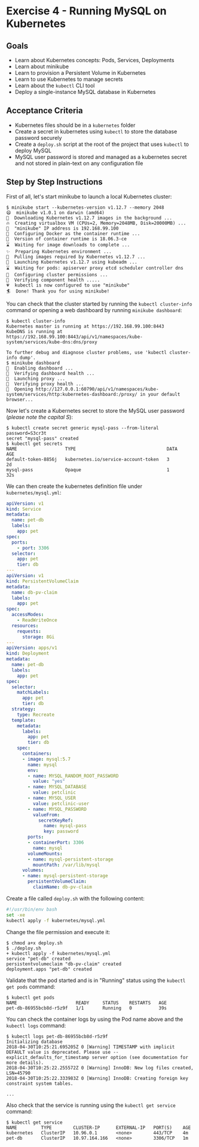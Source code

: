 # Exercise 4 - Running MySQL on Kubernetes

## Goals

* Learn about Kubernetes concepts: Pods, Services, Deployments
* Learn about minikube
* Learn to provision a Persistent Volume in Kubernetes
* Learn to use Kubernetes to manage secrets
* Learn about the `kubectl` CLI tool
* Deploy a single-instance MySQL database in Kubernetes

## Acceptance Criteria

* Kubernetes files should be in a `kubernetes` folder
* Create a secret in kubernetes using `kubectl` to store the database password
securely
* Create a `deploy.sh` script at the root of the project that uses `kubectl` to
deploy MySQL
* MySQL user password is stored and managed as a kubernetes secret and not stored
in plain-text on any configuration file

## Step by Step Instructions

First of all, let's start minikube to launch a local Kubernetes cluster:

```shell
$ minikube start --kubernetes-version v1.12.7 --memory 2048
😄  minikube v1.0.1 on darwin (amd64)
🤹  Downloading Kubernetes v1.12.7 images in the background ...
🔥  Creating virtualbox VM (CPUs=2, Memory=2048MB, Disk=20000MB) ...
📶  "minikube" IP address is 192.168.99.100
🐳  Configuring Docker as the container runtime ...
🐳  Version of container runtime is 18.06.3-ce
⌛  Waiting for image downloads to complete ...
✨  Preparing Kubernetes environment ...
🚜  Pulling images required by Kubernetes v1.12.7 ...
🚀  Launching Kubernetes v1.12.7 using kubeadm ...
⌛  Waiting for pods: apiserver proxy etcd scheduler controller dns
🔑  Configuring cluster permissions ...
🤔  Verifying component health .....
💗  kubectl is now configured to use "minikube"
🏄  Done! Thank you for using minikube!
```

You can check that the cluster started by running the `kubectl cluster-info` command
or opening a web dashboard by running `minikube dashboard`:

```shell
$ kubectl cluster-info
Kubernetes master is running at https://192.168.99.100:8443
KubeDNS is running at https://192.168.99.100:8443/api/v1/namespaces/kube-system/services/kube-dns:dns/proxy

To further debug and diagnose cluster problems, use 'kubectl cluster-info dump'.
$ minikube dashboard
🔌  Enabling dashboard ...
🤔  Verifying dashboard health ...
🚀  Launching proxy ...
🤔  Verifying proxy health ...
🎉  Opening http://127.0.0.1:60790/api/v1/namespaces/kube-system/services/http:kubernetes-dashboard:/proxy/ in your default browser...
```

Now let's create a Kubernetes secret to store the MySQL user password (*please
note the capital S*):

```shell
$ kubectl create secret generic mysql-pass --from-literal password=S3cr3t
secret "mysql-pass" created
$ kubectl get secrets
NAME                  TYPE                                  DATA      AGE
default-token-8856j   kubernetes.io/service-account-token   3         2d
mysql-pass            Opaque                                1         32s
```

We can then create the kubernetes definition file under `kubernetes/mysql.yml`:

```yaml
apiVersion: v1
kind: Service
metadata:
  name: pet-db
  labels:
    app: pet
spec:
  ports:
    - port: 3306
  selector:
    app: pet
    tier: db
---
apiVersion: v1
kind: PersistentVolumeClaim
metadata:
  name: db-pv-claim
  labels:
    app: pet
spec:
  accessModes:
    - ReadWriteOnce
  resources:
    requests:
      storage: 8Gi
---
apiVersion: apps/v1
kind: Deployment
metadata:
  name: pet-db
  labels:
    app: pet
spec:
  selector:
    matchLabels:
      app: pet
      tier: db
  strategy:
    type: Recreate
  template:
    metadata:
      labels:
        app: pet
        tier: db
    spec:
      containers:
      - image: mysql:5.7
        name: mysql
        env:
        - name: MYSQL_RANDOM_ROOT_PASSWORD
          value: "yes"
        - name: MYSQL_DATABASE
          value: petclinic
        - name: MYSQL_USER
          value: petclinic-user
        - name: MYSQL_PASSWORD
          valueFrom:
            secretKeyRef:
              name: mysql-pass
              key: password
        ports:
        - containerPort: 3306
          name: mysql
        volumeMounts:
        - name: mysql-persistent-storage
          mountPath: /var/lib/mysql
      volumes:
      - name: mysql-persistent-storage
        persistentVolumeClaim:
          claimName: db-pv-claim
```

Create a file called `deploy.sh` with the following content:

```bash
#!/usr/bin/env bash
set -xe
kubectl apply -f kubernetes/mysql.yml
```

Change the file permission and execute it:

```shell
$ chmod a+x deploy.sh
$ ./deploy.sh
+ kubectl apply -f kubernetes/mysql.yml
service "pet-db" created
persistentvolumeclaim "db-pv-claim" created
deployment.apps "pet-db" created
```

Validate that the pod started and is in "Running" status using the `kubectl get
pods` command:

```shell
$ kubectl get pods
NAME                      READY     STATUS    RESTARTS   AGE
pet-db-86955bcb8d-r5z9f   1/1       Running   0          39s
```

You can check the container logs by using the Pod name above and the `kubectl
logs` command:

```shell
$ kubectl logs pet-db-86955bcb8d-r5z9f
Initializing database
2018-04-30T10:25:21.695205Z 0 [Warning] TIMESTAMP with implicit DEFAULT value is deprecated. Please use --explicit_defaults_for_timestamp server option (see documentation for more details).
2018-04-30T10:25:22.255572Z 0 [Warning] InnoDB: New log files created, LSN=45790
2018-04-30T10:25:22.333983Z 0 [Warning] InnoDB: Creating foreign key constraint system tables.

...
```

Also check that the service is running using the `kubectl get service` command:

```shell
$ kubectl get service
NAME         TYPE        CLUSTER-IP      EXTERNAL-IP   PORT(S)    AGE
kubernetes   ClusterIP   10.96.0.1       <none>        443/TCP    4m
pet-db       ClusterIP   10.97.164.166   <none>        3306/TCP   1m
```
